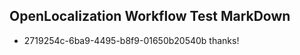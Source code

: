 ## OpenLocalization Workflow Test MarkDown
* 2719254c-6ba9-4495-b8f9-01650b20540b thanks!

<!--HONumber=Jul16_HO3-->


